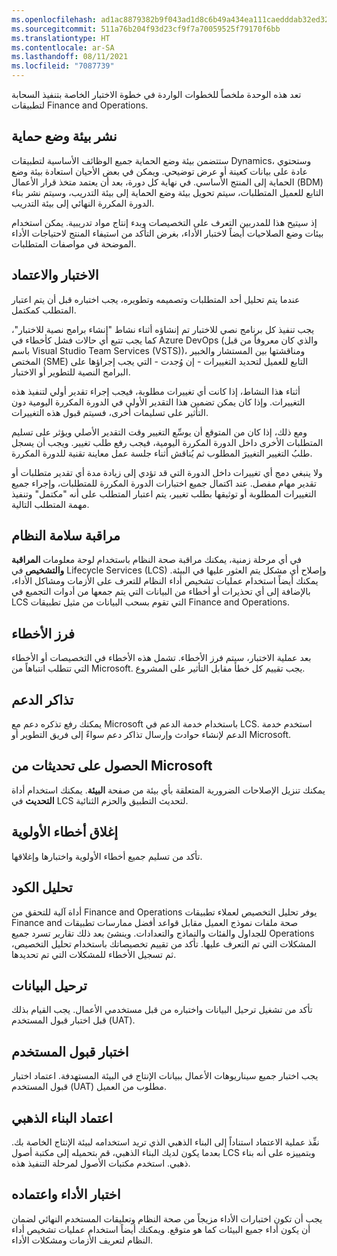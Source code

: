 ```yaml
---
ms.openlocfilehash: ad1ac8879382b9f043ad1d8c6b49a434ea111caedddab32ed32717440f707a09
ms.sourcegitcommit: 511a76b204f93d23cf9f7a70059525f79170f6bb
ms.translationtype: HT
ms.contentlocale: ar-SA
ms.lasthandoff: 08/11/2021
ms.locfileid: "7087739"
---
```

تعد هذه الوحدة ملخصاً للخطوات الواردة في خطوة الاختبار الخاصة بتنفيذ السحابة لتطبيقات Finance and Operations.

## <a name="deploy-a-sandbox-environment"></a>نشر بيئة وضع حماية

ستتضمن بيئة وضع الحماية جميع الوظائف الأساسية لتطبيقات Dynamics، وستحتوي عادة على بيانات كعينة أو عرض توضيحي. ويمكن في بعض الأحيان استعادة بيئة وضع الحماية إلى المنتج الأساسي. في نهاية كل دورة، بعد أن يعتمد متخذ قرار الأعمال (BDM) التابع للعميل المتطلبات، سيتم تحويل بيئة وضع الحماية إلى بيئة التدريب، وسيتم نشر بناء الدورة المكررة النهائي إلى بيئة التدريب. 

إذ سيتيح هذا للمدربين التعرف على التخصيصات وبدء إنتاج مواد تدريبية. يمكن استخدام بيئات وضع الصلاحيات أيضاً لاختبار الأداء، بغرض التأكد من استيفاء المنتج لاحتياجات الأداء الموضحة في مواصفات المتطلبات.

## <a name="testing-and-sign-off"></a>الاختبار والاعتماد

عندما يتم تحليل أحد المتطلبات وتصميمه وتطويره، يجب اختباره قبل أن يتم اعتبار المتطلب كمكتمل. 

يجب تنفيذ كل برنامج نصي للاختبار تم إنشاؤه أثناء نشاط "إنشاء برامج نصية للاختبار"، كما يجب تتبع أي حالات فشل كأخطاء في Azure DevOps (والذي كان معروفاً من قبل باسم Visual Studio Team Services (VSTS))، ومناقشتها بين المستشار والخبير المختص (SME) التابع للعميل لتحديد التغييرات - إن وُجدت - التي يجب إجراؤها على البرامج النصية للتطوير أو الاختبار. 

أثناء هذا النشاط، إذا كانت أي تغييرات مطلوبة، فيجب إجراء تقدير أولي لتنفيذ هذه التغييرات. وإذا كان يمكن تضمين هذا التقدير الأولي في الدورة المكررة اليومية دون التأثير على تسليمات أخرى، فسيتم قبول هذه التغييرات. 

ومع ذلك، إذا كان من المتوقع أن يوسِّع التغيير وقت التقدير الأصلي ويؤثر على تسليم المتطلبات الأخرى داخل الدورة المكررة اليومية، فيجب رفع طلب تغيير. ويجب أن يسجل طلبُ التغيير التغييرَ المطلوب ثم يُناقش أثناء جلسة عمل معاينة تقنية للدورة المكررة. 

ولا ينبغي دمج أي تغييرات داخل الدورة التي قد تؤدي إلى زيادة مدة أي تقدير متطلبات أو تقدير مهام مفصل. عند اكتمال جميع اختبارات الدورة المكررة للمتطلبات، وإجراء جميع التغييرات المطلوبة أو توثيقها بطلب تغيير، يتم اعتبار المتطلب على أنه "مكتمل" وتنفيذ مهمة المتطلب التالية.

## <a name="monitor-system-health"></a>مراقبة سلامة النظام

في أي مرحلة زمنية، يمكنك مراقبة صحة النظام باستخدام لوحة معلومات **المراقبة والتشخيص** في Lifecycle Services (LCS)‎ وإصلاح أي مشكل يتم العثور عليها في البيئة. يمكنك أيضاً استخدام عمليات تشخيص أداء النظام للتعرف على الأزمات ومشاكل الأداء، بالإضافة إلى أي تحذيرات أو أخطاء من البيانات التي يتم جمعها من أدوات التجميع في LCS التي تقوم بسحب البيانات من مثيل تطبيقات Finance and Operations.

## <a name="triage-bugs"></a>فرز الأخطاء

بعد عملية الاختبار، سيتم فرز الأخطاء. تشمل هذه الأخطاء في التخصيصات أو الأخطاء التي تتطلب انتباهاً من Microsoft. يجب تقييم كل خطأ مقابل التأثير على المشروع.

## <a name="support-tickets"></a>تذاكر الدعم

يمكنك رفع تذكره دعم مع Microsoft باستخدام خدمة الدعم في LCS. استخدم خدمة الدعم لإنشاء حوادث وإرسال تذاكر دعم سواءً إلى فريق التطوير أو Microsoft.

## <a name="get-updates-from-microsoft"></a>الحصول على تحديثات من Microsoft

يمكنك تنزيل الإصلاحات الضرورية المتعلقة بأي بيئة من صفحة **البيئة**. يمكنك استخدام أداة **التحديث** في LCS لتحديث التطبيق والحزم الثنائية.

## <a name="priority-bugs-closed"></a>إغلاق أخطاء الأولوية

تأكد من تسليم جميع أخطاء الأولوية واختبارها وإغلاقها.

## <a name="analyze-code"></a>تحليل الكود

‏‫يوفر تحليل التخصيص لعملاء تطبيقات Finance and Operations أداة آلية للتحقق من صحة ملفات نموذج العميل مقابل قواعد أفضل ممارسات تطبيقات Finance and Operations للجداول والفئات والنماذج والتعدادات.‬ وينشئ بعد ذلك تقارير تسرد جميع المشكلات التي تم التعرف عليها. تأكد من تقييم تخصيصاتك باستخدام تحليل التخصيص، ثم تسجيل الأخطاء للمشكلات التي تم تحديدها.‬

## <a name="data-migration"></a>ترحيل البيانات

تأكد من تشغيل ترحيل البيانات واختباره من قبل مستخدمي الأعمال. يجب القيام بذلك قبل اختبار قبول المستخدم (UAT).

## <a name="user-acceptance-testing"></a>اختبار قبول المستخدم

يجب اختبار جميع سيناريوهات الأعمال ببيانات الإنتاج في البيئة المستهدفة. اعتماد اختبار قبول المستخدم (UAT) مطلوب من العميل.

## <a name="gold-build-sign-off"></a>اعتماد البناء الذهبي

نفِّذ عملية الاعتماد استناداً إلى البناء الذهبي الذي تريد استخدامه لبيئة الإنتاج الخاصة بك. بعدما يكون لديك البناء الذهبي، قم بتحميله إلى مكتبة أصول LCS وبتمييزه على أنه بناء ذهبي. استخدم مكتبات الأصول لمرحلة التنفيذ هذه.

## <a name="performance-testing-sign-off"></a>اختبار الأداء واعتماده

يجب أن تكون اختبارات الأداء مزيجاً من صحة النظام وتعليقات المستخدم النهائي لضمان أن يكون أداء جميع البيئات كما هو متوقع. ويمكنك أيضاً استخدام عمليات تشخيص أداء النظام لتعريف الأزمات ومشكلات الأداء.

 
